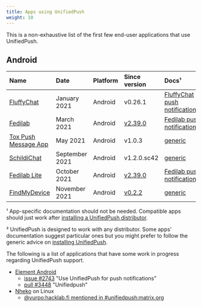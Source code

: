 ```yaml
---
title: Apps using UnifiedPush
weight: 10
---
```


This is a non-exhaustive list of the first few end-user applications that use UnifiedPush.

## Android

| Name                                                               | Date           | Platform | Since version | Docs¹ |
| :----------------------------------------------------------------- | :------------- | :------- | :------------ | :--------------- |
| [FluffyChat](https://fluffychat.im/)                               | January 2021   | Android  | v0.26.1       | [FluffyChat push notifications](https://gitlab.com/famedly/fluffychat/-/wikis/Push-Notifications-without-Google-Services)² |
| [Fedilab](https://fedilab.app/)                                    | March 2021     | Android  | [v2.39.0](https://framagit.org/tom79/fedilab/-/releases/2.39.0)  | [Fedilab push notifications](https://fedilab.app/wiki/features/push-notifications/)² |
| [Tox Push Message App](https://github.com/zoff99/tox_push_msg_app) | May 2021       | Android  | v1.0.3        | [generic](../intro/) |
| [SchildiChat](https://github.com/SchildiChat/SchildiChat-android/) | September 2021 | Android  | v1.2.0.sc42   | [generic](../intro/) |
| [Fedilab Lite](https://fedilab.app/)                               | October 2021   | Android  | [v2.39.0](https://framagit.org/tom79/fedilab/-/releases/2.39.0)  | [Fedilab push notifications](https://fedilab.app/wiki/features/push-notifications/)² |
| [FindMyDevice](https://gitlab.com/Nulide/findmydevice/)             | November 2021   | Android  | [v0.2.2](https://gitlab.com/Nulide/findmydevice/-/releases/v0.2.2) | [generic](../intro/) |

¹ App-specific documentation should not be needed. Compatible apps should just work after [installing a UnifiedPush distributor](../intro/).

² UnifiedPush is designed to work with any distributor. Some apps' documentation suggest particular ones but you might prefer to follow the generic advice on [installing UnifiedPush](../intro/).

The following is a list of applications that have some work in progress regarding UnifiedPush support.

- [Element Android](https://github.com/vector-im/element-android)
  - [issue #2743](https://github.com/vector-im/element-android/issues/2743) "Use UnifiedPush for push notifications"
  - [pull #3448](https://github.com/vector-im/element-android/pull/3448) "Unifiedpush"
- [Nheko](https://nheko.im/nheko-reborn/nheko) on Linux
  - [@vurpo:hacklab.fi mentioned in #unifiedpush:matrix.org](https://matrix.to/#/!vwmBiTqilorqNCbGab:matrix.org/$bT-gCEw5VTM3icJca-xnK_Ji5J0RBVfc_lu3KNhVSmc?via=libera.chat&via=matrix.org&via=tchncs.de)
